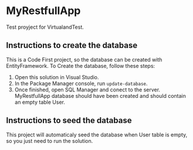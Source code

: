 # MyRestfullApp

Test proyject for VirtualandTest.

## Instructions to create the database

This is a Code First project, so the database can be created with EntityFramework. To Create the database, follow these steps:

1. Open this solution in Visual Studio.
2. In the Package Manager console, run `update-database`.
3. Once finished, open SQL Manager and conect to the server. MyRestfullApp database should have been created and should contain an empty table User.

## Instructions to seed the database

This project will automaticaly seed the database when User table is empty, so you just need to run the solution.
